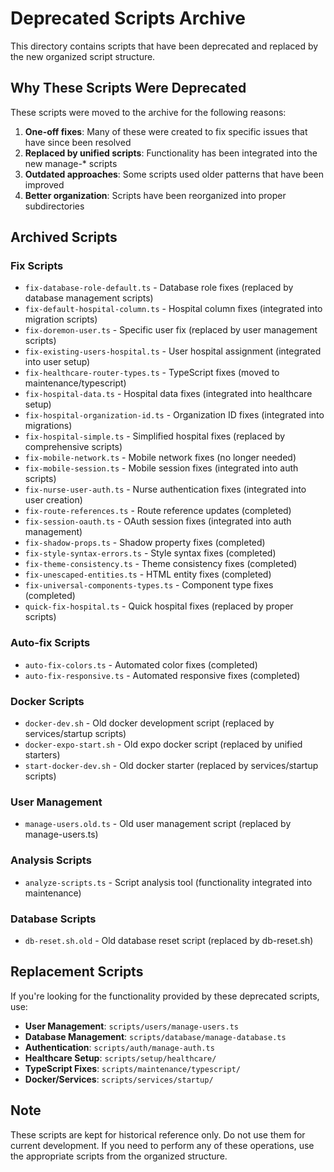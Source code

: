 # Deprecated Scripts Archive

This directory contains scripts that have been deprecated and replaced by the new organized script structure.

## Why These Scripts Were Deprecated

These scripts were moved to the archive for the following reasons:

1. **One-off fixes**: Many of these were created to fix specific issues that have since been resolved
2. **Replaced by unified scripts**: Functionality has been integrated into the new manage-* scripts
3. **Outdated approaches**: Some scripts used older patterns that have been improved
4. **Better organization**: Scripts have been reorganized into proper subdirectories

## Archived Scripts

### Fix Scripts
- `fix-database-role-default.ts` - Database role fixes (replaced by database management scripts)
- `fix-default-hospital-column.ts` - Hospital column fixes (integrated into migration scripts)
- `fix-doremon-user.ts` - Specific user fix (replaced by user management scripts)
- `fix-existing-users-hospital.ts` - User hospital assignment (integrated into user setup)
- `fix-healthcare-router-types.ts` - TypeScript fixes (moved to maintenance/typescript)
- `fix-hospital-data.ts` - Hospital data fixes (integrated into healthcare setup)
- `fix-hospital-organization-id.ts` - Organization ID fixes (integrated into migrations)
- `fix-hospital-simple.ts` - Simplified hospital fixes (replaced by comprehensive scripts)
- `fix-mobile-network.ts` - Mobile network fixes (no longer needed)
- `fix-mobile-session.ts` - Mobile session fixes (integrated into auth scripts)
- `fix-nurse-user-auth.ts` - Nurse authentication fixes (integrated into user creation)
- `fix-route-references.ts` - Route reference updates (completed)
- `fix-session-oauth.ts` - OAuth session fixes (integrated into auth management)
- `fix-shadow-props.ts` - Shadow property fixes (completed)
- `fix-style-syntax-errors.ts` - Style syntax fixes (completed)
- `fix-theme-consistency.ts` - Theme consistency fixes (completed)
- `fix-unescaped-entities.ts` - HTML entity fixes (completed)
- `fix-universal-components-types.ts` - Component type fixes (completed)
- `quick-fix-hospital.ts` - Quick hospital fixes (replaced by proper scripts)

### Auto-fix Scripts
- `auto-fix-colors.ts` - Automated color fixes (completed)
- `auto-fix-responsive.ts` - Automated responsive fixes (completed)

### Docker Scripts
- `docker-dev.sh` - Old docker development script (replaced by services/startup scripts)
- `docker-expo-start.sh` - Old expo docker script (replaced by unified starters)
- `start-docker-dev.sh` - Old docker starter (replaced by services/startup scripts)

### User Management
- `manage-users.old.ts` - Old user management script (replaced by manage-users.ts)

### Analysis Scripts
- `analyze-scripts.ts` - Script analysis tool (functionality integrated into maintenance)

### Database Scripts
- `db-reset.sh.old` - Old database reset script (replaced by db-reset.sh)

## Replacement Scripts

If you're looking for the functionality provided by these deprecated scripts, use:

- **User Management**: `scripts/users/manage-users.ts`
- **Database Management**: `scripts/database/manage-database.ts`
- **Authentication**: `scripts/auth/manage-auth.ts`
- **Healthcare Setup**: `scripts/setup/healthcare/`
- **TypeScript Fixes**: `scripts/maintenance/typescript/`
- **Docker/Services**: `scripts/services/startup/`

## Note

These scripts are kept for historical reference only. Do not use them for current development.
If you need to perform any of these operations, use the appropriate scripts from the organized structure.